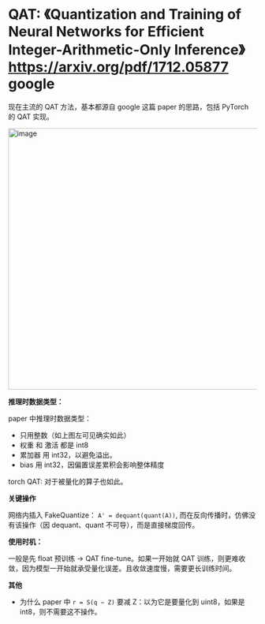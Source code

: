 # QAT: 《Quantization and Training of Neural Networks for Efficient Integer-Arithmetic-Only Inference》 https://arxiv.org/pdf/1712.05877 google

现在主流的 QAT 方法，基本都源自 google 这篇 paper 的思路，包括 PyTorch 的 QAT 实现。

<img width="1032" height="530" alt="image" src="https://github.com/user-attachments/assets/bfc12902-a12d-4f0b-8c74-8d71bacfe5c6" />

**推理时数据类型：**

paper 中推理时数据类型：
- 只用整数（如上图左可见确实如此）
 - 权重 和 激活 都是 int8
 - 累加器 用 int32，以避免溢出。
 - bias 用 int32，因偏置误差累积会影响整体精度

torch QAT: 对于被量化的算子也如此。

**关键操作**

网络内插入 FakeQuantize： `A' = dequant(quant(A))`, 而在反向传播时，仿佛没有该操作（因 dequant、quant 不可导），而是直接梯度回传。

**使用时机：**

一般是先 float 预训练 → QAT fine-tune。如果一开始就 QAT 训练，则更难收敛，因为模型一开始就承受量化误差。且收敛速度慢，需要更长训练时间。

**其他**

- 为什么 paper 中 `r = S(q − Z)` 要减 Z：以为它是要量化到 uint8，如果是 int8，则不需要这不操作。
